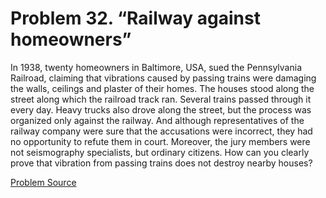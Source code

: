 # Problem 32. “Railway against homeowners”

In 1938, twenty homeowners in Baltimore, USA, sued the Pennsylvania Railroad, claiming that vibrations caused by passing trains were damaging the walls, ceilings and plaster of their homes. The houses stood along the street along which the railroad track ran. Several trains passed through it every day. Heavy trucks also drove along the street, but the process was organized only against the railway. And although representatives of the railway company were sure that the accusations were incorrect, they had no opportunity to refute them in court. Moreover, the jury members were not seismography specialists, but ordinary citizens. How can you clearly prove that vibration from passing trains does not destroy nearby houses?

[Problem Source](https://www.trizland.ru/tasks/5048/)